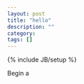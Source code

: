 ```yaml
---
layout: post
title: "hello"
description: ""
category: 
tags: []
---
```

{% include JB/setup %}

Begin a 